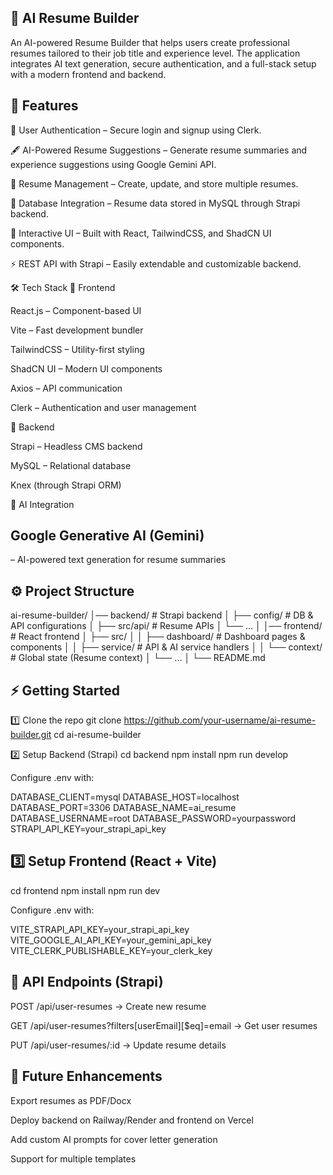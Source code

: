 ## 📝 AI Resume Builder

An AI-powered Resume Builder that helps users create professional resumes tailored to their job title and experience level. The application integrates AI text generation, secure authentication, and a full-stack setup with a modern frontend and backend.

## 🚀 Features

🔑 User Authentication – Secure login and signup using Clerk.

🖋️ AI-Powered Resume Suggestions – Generate resume summaries and experience suggestions using Google Gemini API.

📂 Resume Management – Create, update, and store multiple resumes.

💾 Database Integration – Resume data stored in MySQL through Strapi backend.

🎨 Interactive UI – Built with React, TailwindCSS, and ShadCN UI components.

⚡ REST API with Strapi – Easily extendable and customizable backend.

🛠️ Tech Stack
🔹 Frontend

React.js
 – Component-based UI

Vite
 – Fast development bundler

TailwindCSS
 – Utility-first styling

ShadCN UI
 – Modern UI components

Axios
 – API communication

Clerk
 – Authentication and user management

🔹 Backend

Strapi
 – Headless CMS backend

MySQL
 – Relational database

Knex
 (through Strapi ORM)

🔹 AI Integration

## Google Generative AI (Gemini)
 – AI-powered text generation for resume summaries

## ⚙️ Project Structure
ai-resume-builder/
│── backend/               # Strapi backend
│   ├── config/            # DB & API configurations
│   ├── src/api/           # Resume APIs
│   └── ...
│
│── frontend/              # React frontend
│   ├── src/
│   │   ├── dashboard/     # Dashboard pages & components
│   │   ├── service/       # API & AI service handlers
│   │   └── context/       # Global state (Resume context)
│   └── ...
│
└── README.md

## ⚡ Getting Started
1️⃣ Clone the repo
git clone https://github.com/your-username/ai-resume-builder.git
cd ai-resume-builder

2️⃣ Setup Backend (Strapi)
cd backend
npm install
npm run develop


Configure .env with:

DATABASE_CLIENT=mysql
DATABASE_HOST=localhost
DATABASE_PORT=3306
DATABASE_NAME=ai_resume
DATABASE_USERNAME=root
DATABASE_PASSWORD=yourpassword
STRAPI_API_KEY=your_strapi_api_key

## 3️⃣ Setup Frontend (React + Vite)
cd frontend
npm install
npm run dev


Configure .env with:

VITE_STRAPI_API_KEY=your_strapi_api_key
VITE_GOOGLE_AI_API_KEY=your_gemini_api_key
VITE_CLERK_PUBLISHABLE_KEY=your_clerk_key

## 🔗 API Endpoints (Strapi)

POST /api/user-resumes → Create new resume

GET /api/user-resumes?filters[userEmail][$eq]=email → Get user resumes

PUT /api/user-resumes/:id → Update resume details


## 🎯 Future Enhancements

Export resumes as PDF/Docx

Deploy backend on Railway/Render and frontend on Vercel

Add custom AI prompts for cover letter generation

Support for multiple templates

